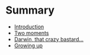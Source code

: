 # Summary

* [Introduction](README.md)
* [Two moments](./two-moments.md)
* [Darwin, that crazy bastard...](./darwin.md)
* [Growing up](./darwin.md)

